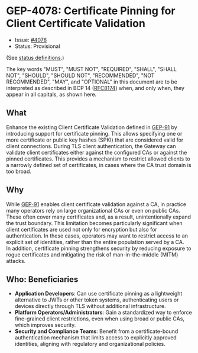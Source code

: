 # GEP-4078: Certificate Pinning for Client Certificate Validation

* Issue: [#4078](https://github.com/kubernetes-sigs/gateway-api/issues/4078)
* Status: Provisional

(See [status definitions](../overview.md#gep-states).)

The key words "MUST", "MUST NOT", "REQUIRED", "SHALL", "SHALL NOT", "SHOULD",
"SHOULD NOT", "RECOMMENDED", "NOT RECOMMENDED", "MAY", and "OPTIONAL" in this
document are to be interpreted as described in BCP 14 ([RFC8174]) when, and
only when, they appear in all capitals, as shown here.

[RFC8174]: https://www.rfc-editor.org/rfc/rfc8174

## What
Enhance the existing Client Certificate Validation defined in [GEP-91](../gep-91/index.md) by introducing support for certificate pinning. This allows specifying one or more certificate or public key hashes (SPKI) that are considered valid for client connections. During TLS client authentication, the Gateway can validate client certificates either against the configured CAs or against the pinned certificates. This provides a mechanism to restrict allowed clients to a narrowly defined set of certificates, in cases where the CA trust domain is too broad.

## Why
While [GEP-91](../gep-91/index.md) enables client certificate validation against a CA, in practice many operators rely on large organizational CAs or even on public CAs. These often cover many certificates and, as a result, unintentionally expand the trust boundary. This limitation becomes particularly significant when client certificates are used not only for encryption but also for authentication. In these cases, operators may want to restrict access to an explicit set of identities, rather than the entire population served by a CA.  
In addition, certificate pinning strengthens security by reducing exposure to rogue certificates and mitigating the risk of man-in-the-middle (MITM) attacks.

## Who: Beneficiaries
* **Application Developers**: Can use certificate pinning as a lightweight alternative to JWTs or other token systems, authenticating users or devices directly through TLS without additional infrastructure.  
* **Platform Operators/Administrators**: Gain a standardized way to enforce fine-grained client restrictions, even when using broad or public CAs, which improves security.  
* **Security and Compliance Teams**: Benefit from a certificate-bound authentication mechanism that limits access to explicitly approved identities, aligning with regulatory and organizational policies.